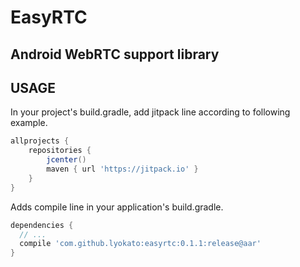 # EasyRTC

## Android WebRTC support library

## USAGE

In your project's build.gradle, add jitpack line according to following example.

```gradle
allprojects {
    repositories {
        jcenter()
        maven { url 'https://jitpack.io' }
    }
}
```

Adds compile line in your application's build.gradle.

```gradle
dependencies {
  // ...
  compile 'com.github.lyokato:easyrtc:0.1.1:release@aar'
}
```


